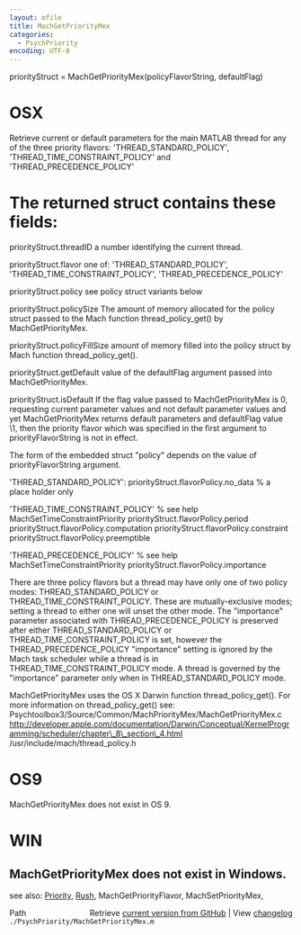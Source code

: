 ```yaml
---
layout: mfile
title: MachGetPriorityMex
categories:
  - PsychPriority
encoding: UTF-8
---
```


priorityStruct = MachGetPriorityMex(policyFlavorString, defaultFlag)

# OSX

Retrieve current or default parameters for the main MATLAB thread for any
of the  three priority flavors: 'THREAD\_STANDARD\_POLICY',
'THREAD\_TIME\_CONSTRAINT\_POLICY'  and 'THREAD\_PRECEDENCE\_POLICY'

# The returned struct contains these fields:

  priorityStruct.threadID
      a number identifying the current thread.

  priorityStruct.flavor
      one of: 'THREAD\_STANDARD\_POLICY', 'THREAD\_TIME\_CONSTRAINT\_POLICY',
      'THREAD\_PRECEDENCE\_POLICY'

  priorityStruct.policy
      see policy struct variants below

  priorityStruct.policySize
      The amount of memory allocated for the policy struct passed to the
      Mach function thread\_policy\_get() by MachGetPriorityMex.

  priorityStruct.policyFillSize
      amount of memory filled into the  policy struct by
      Mach function thread\_policy\_get().

  priorityStruct.getDefault
      value of the defaultFlag argument passed into MachGetPriorityMex.

  priorityStruct.isDefault
      If the flag value passed to MachGetPriorityMex is 0, requesting
      current parameter values and not default parameter values and yet
      MachGetPriorityMex returns default parameters and defaultFlag value
      \1, then the priority flavor which was specified in the first
      argument to priorityFlavorString is not in effect.

The form of the embedded struct "policy" depends on the value of
priorityFlavorString argument.

'THREAD\_STANDARD\_POLICY':
    priorityStruct.flavorPolicy.no\_data    % a place holder only

'THREAD\_TIME\_CONSTRAINT\_POLICY'     % see help MachSetTimeConstraintPriority
    priorityStruct.flavorPolicy.period
    priorityStruct.flavorPolicy.computation
    priorityStruct.flavorPolicy.constraint
    priorityStruct.flavorPolicy.preemptible

'THREAD\_PRECEDENCE\_POLICY'          % see help MachSetTimeConstraintPriority
    priorityStruct.flavorPolicy.importance

There are three policy flavors but a thread may have only one of two
policy modes: THREAD\_STANDARD\_POLICY or THREAD\_TIME\_CONSTRAINT\_POLICY.
These are mutually-exclusive modes; setting a thread to either one will
unset the other mode.  The "importance" parameter associated with
THREAD\_PRECEDENCE\_POLICY is preserved after either THREAD\_STANDARD\_POLICY
or THREAD\_TIME\_CONSTRAINT\_POLICY is set, however the
THREAD\_PRECEDENCE\_POLICY "importance" setting is ignored by the Mach task
scheduler while a thread is in  THREAD\_TIME\_CONSTRAINT\_POLICY mode.  A
thread is governed by the "importance" parameter only when in
THREAD\_STANDARD\_POLICY mode.

MachGetPriorityMex uses the OS X Darwin function thread\_policy\_get().
For more information on thread\_policy\_get() see:
Psychtoolbox3/Source/Common/MachPriorityMex/MachGetPriorityMex.c
http://developer.apple.com/documentation/Darwin/Conceptual/KernelProgramming/scheduler/chapter\_8\_section\_4.html
/usr/include/mach/thread\_policy.h

# OS9

MachGetPriorityMex does not exist in OS 9.

# WIN

MachGetPriorityMex does not exist in Windows.
----

see also: [Priority](/docs/Priority), [Rush](/docs/Rush), MachGetPriorityFlavor, MachSetPriorityMex,


<div class="code_header" style="text-align:right;">
  <span style="float:left;">Path&nbsp;&nbsp;</span> <span class="counter">Retrieve <a href=
  "https://raw.github.com/Psychtoolbox-3/Psychtoolbox-3/beta/./PsychPriority/MachGetPriorityMex.m">current version from GitHub</a> | View <a href=
  "https://github.com/Psychtoolbox-3/Psychtoolbox-3/commits/beta/./PsychPriority/MachGetPriorityMex.m">changelog</a></span>
</div>
<div class="code">
  <code>./PsychPriority/MachGetPriorityMex.m</code>
</div>
